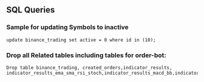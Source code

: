 ## SQL Queries
### Sample for updating Symbols to inactive
```
update binance_trading set active = 0 where id in (10);
```
### Drop all Related tables including tables for order-bot:
```
Drop table binance_trading, created_orders,indicator_results, indicator_results_ema_sma_rsi_stoch,indicator_results_macd_bb,indicator_results_rsi_macd,indicator_signals_usdt,orders;
```